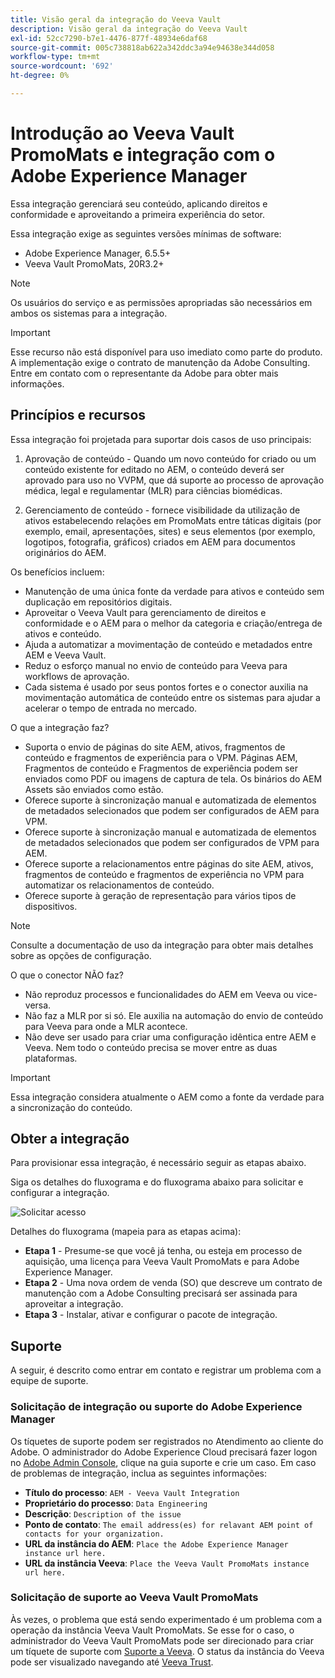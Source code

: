 ```yaml
---
title: Visão geral da integração do Veeva Vault
description: Visão geral da integração do Veeva Vault
exl-id: 52cc7290-b7e1-4476-877f-48934e6daf68
source-git-commit: 005c738818ab622a342ddc3a94e94638e344d058
workflow-type: tm+mt
source-wordcount: '692'
ht-degree: 0%

---
```


# Introdução ao Veeva Vault PromoMats e integração com o Adobe Experience Manager

Essa integração gerenciará seu conteúdo, aplicando direitos e conformidade e aproveitando a primeira experiência do setor.

Essa integração exige as seguintes versões mínimas de software:

* Adobe Experience Manager, 6.5.5+
* Veeva Vault PromoMats, 20R3.2+

>[!NOTE]
>
>Os usuários do serviço e as permissões apropriadas são necessários em ambos os sistemas para a integração.
>

>[!IMPORTANT]
>
>Esse recurso não está disponível para uso imediato como parte do produto. A implementação exige o contrato de manutenção da Adobe Consulting. Entre em contato com o representante da Adobe para obter mais informações.
>

## Princípios e recursos

Essa integração foi projetada para suportar dois casos de uso principais:

1. Aprovação de conteúdo - Quando um novo conteúdo for criado ou um conteúdo existente for editado no AEM, o conteúdo deverá ser aprovado para uso no VVPM, que dá suporte ao processo de aprovação médica, legal e regulamentar (MLR) para ciências biomédicas.

2. Gerenciamento de conteúdo - fornece visibilidade da utilização de ativos estabelecendo relações em PromoMats entre táticas digitais (por exemplo, email, apresentações, sites) e seus elementos (por exemplo, logotipos, fotografia, gráficos) criados em AEM para documentos originários do AEM.

Os benefícios incluem:

* Manutenção de uma única fonte da verdade para ativos e conteúdo sem duplicação em repositórios digitais.
* Aproveitar o Veeva Vault para gerenciamento de direitos e conformidade e o AEM para o melhor da categoria e criação/entrega de ativos e conteúdo.
* Ajuda a automatizar a movimentação de conteúdo e metadados entre AEM e Veeva Vault.
* Reduz o esforço manual no envio de conteúdo para Veeva para workflows de aprovação.
* Cada sistema é usado por seus pontos fortes e o conector auxilia na movimentação automática de conteúdo entre os sistemas para ajudar a acelerar o tempo de entrada no mercado.

O que a integração faz?

* Suporta o envio de páginas do site AEM, ativos, fragmentos de conteúdo e fragmentos de experiência para o VPM. Páginas AEM, Fragmentos de conteúdo e Fragmentos de experiência podem ser enviados como PDF ou imagens de captura de tela. Os binários do AEM Assets são enviados como estão.
* Oferece suporte à sincronização manual e automatizada de elementos de metadados selecionados que podem ser configurados de AEM para VPM.
* Oferece suporte à sincronização manual e automatizada de elementos de metadados selecionados que podem ser configurados de VPM para AEM.
* Oferece suporte a relacionamentos entre páginas do site AEM, ativos, fragmentos de conteúdo e fragmentos de experiência no VPM para automatizar os relacionamentos de conteúdo.
* Oferece suporte à geração de representação para vários tipos de dispositivos.

>[!NOTE]
>
>Consulte a documentação de uso da integração para obter mais detalhes sobre as opções de configuração.
>

O que o conector NÃO faz?

* Não reproduz processos e funcionalidades do AEM em Veeva ou vice-versa.
* Não faz a MLR por si só. Ele auxilia na automação do envio de conteúdo para Veeva para onde a MLR acontece.
* Não deve ser usado para criar uma configuração idêntica entre AEM e Veeva. Nem todo o conteúdo precisa se mover entre as duas plataformas.


>[!IMPORTANT]
>
>Essa integração considera atualmente o AEM como a fonte da verdade para a sincronização do conteúdo.
>

## Obter a integração

Para provisionar essa integração, é necessário seguir as etapas abaixo.

Siga os detalhes do fluxograma e do fluxograma abaixo para solicitar e configurar a integração.

![Solicitar acesso](assets/integration-request.png)

Detalhes do fluxograma (mapeia para as etapas acima):

* **Etapa 1** - Presume-se que você já tenha, ou esteja em processo de aquisição, uma licença para Veeva Vault PromoMats e para Adobe Experience Manager.
* **Etapa 2** - Uma nova ordem de venda (SO) que descreve um contrato de manutenção com a Adobe Consulting precisará ser assinada para aproveitar a integração.
* **Etapa 3** - Instalar, ativar e configurar o pacote de integração.

## Suporte

A seguir, é descrito como entrar em contato e registrar um problema com a equipe de suporte.

### Solicitação de integração ou suporte do Adobe Experience Manager

Os tíquetes de suporte podem ser registrados no Atendimento ao cliente do Adobe. O administrador do Adobe Experience Cloud precisará fazer logon no [Adobe Admin Console](https://adminconsole.adobe.com/), clique na guia suporte e crie um caso. Em caso de problemas de integração, inclua as seguintes informações:

* **Título do processo**: `AEM - Veeva Vault Integration`
* **Proprietário do processo**: `Data Engineering`
* **Descrição**: `Description of the issue`
* **Ponto de contato**: `The email address(es) for relavant AEM point of contacts for your organization.`
* **URL da instância do AEM**: `Place the Adobe Experience Manager instance url here.`
* **URL da instância Veeva**: `Place the Veeva Vault PromoMats instance url here.`

### Solicitação de suporte ao Veeva Vault PromoMats

Às vezes, o problema que está sendo experimentado é um problema com a operação da instância Veeva Vault PromoMats. Se esse for o caso, o administrador do Veeva Vault PromoMats pode ser direcionado para criar um tíquete de suporte com [Suporte a Veeva](http://support.veeva.com/). O status da instância do Veeva pode ser visualizado navegando até [Veeva Trust](http://trust.veeva.com/).

